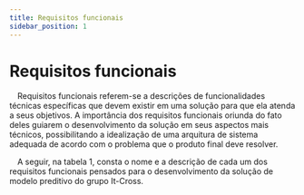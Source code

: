 ```yaml
---
title: Requisitos funcionais
sidebar_position: 1
---
```


# Requisitos funcionais

&emsp;Requisitos funcionais referem-se a descrições de funcionalidades técnicas específicas que devem existir em uma solução para que ela atenda a seus objetivos. A importância dos requisitos funcionais oriunda do fato deles guiarem o desenvolvimento da solução em seus aspectos mais técnicos, possibilitando a idealização de uma arquitura de sistema adequada de acordo com o problema que o produto final deve resolver.

&emsp;A seguir, na tabela 1, consta o nome e a descrição de cada um dos requisitos funcionais pensados para o desenvolvimento da solução de modelo preditivo do grupo It-Cross.
